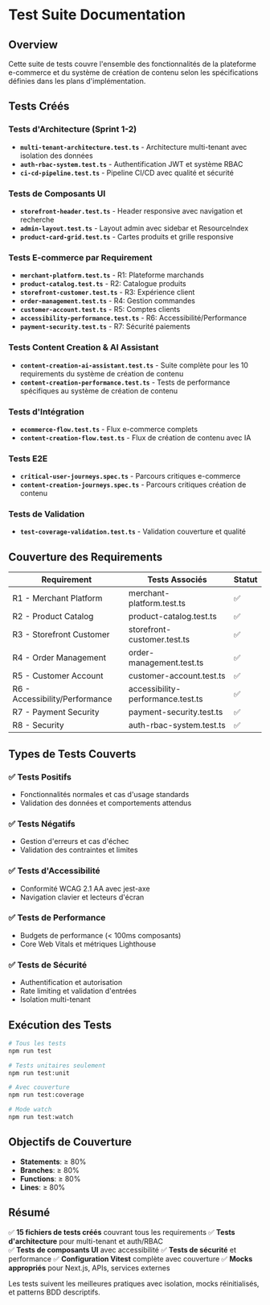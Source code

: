 # Test Suite Documentation

## Overview

Cette suite de tests couvre l'ensemble des fonctionnalités de la plateforme e-commerce et du système de création de contenu selon les spécifications définies dans les plans d'implémentation.

## Tests Créés

### Tests d'Architecture (Sprint 1-2)
- **`multi-tenant-architecture.test.ts`** - Architecture multi-tenant avec isolation des données
- **`auth-rbac-system.test.ts`** - Authentification JWT et système RBAC
- **`ci-cd-pipeline.test.ts`** - Pipeline CI/CD avec qualité et sécurité

### Tests de Composants UI
- **`storefront-header.test.ts`** - Header responsive avec navigation et recherche
- **`admin-layout.test.ts`** - Layout admin avec sidebar et ResourceIndex
- **`product-card-grid.test.ts`** - Cartes produits et grille responsive

### Tests E-commerce par Requirement
- **`merchant-platform.test.ts`** - R1: Plateforme marchands
- **`product-catalog.test.ts`** - R2: Catalogue produits  
- **`storefront-customer.test.ts`** - R3: Expérience client
- **`order-management.test.ts`** - R4: Gestion commandes
- **`customer-account.test.ts`** - R5: Comptes clients
- **`accessibility-performance.test.ts`** - R6: Accessibilité/Performance
- **`payment-security.test.ts`** - R7: Sécurité paiements

### Tests Content Creation & AI Assistant
- **`content-creation-ai-assistant.test.ts`** - Suite complète pour les 10 requirements du système de création de contenu
- **`content-creation-performance.test.ts`** - Tests de performance spécifiques au système de création de contenu

### Tests d'Intégration
- **`ecommerce-flow.test.ts`** - Flux e-commerce complets
- **`content-creation-flow.test.ts`** - Flux de création de contenu avec IA

### Tests E2E
- **`critical-user-journeys.spec.ts`** - Parcours critiques e-commerce
- **`content-creation-journeys.spec.ts`** - Parcours critiques création de contenu

### Tests de Validation
- **`test-coverage-validation.test.ts`** - Validation couverture et qualité

## Couverture des Requirements

| Requirement | Tests Associés | Statut |
|-------------|----------------|--------|
| R1 - Merchant Platform | merchant-platform.test.ts | ✅ |
| R2 - Product Catalog | product-catalog.test.ts | ✅ |
| R3 - Storefront Customer | storefront-customer.test.ts | ✅ |
| R4 - Order Management | order-management.test.ts | ✅ |
| R5 - Customer Account | customer-account.test.ts | ✅ |
| R6 - Accessibility/Performance | accessibility-performance.test.ts | ✅ |
| R7 - Payment Security | payment-security.test.ts | ✅ |
| R8 - Security | auth-rbac-system.test.ts | ✅ |

## Types de Tests Couverts

### ✅ Tests Positifs
- Fonctionnalités normales et cas d'usage standards
- Validation des données et comportements attendus

### ✅ Tests Négatifs  
- Gestion d'erreurs et cas d'échec
- Validation des contraintes et limites

### ✅ Tests d'Accessibilité
- Conformité WCAG 2.1 AA avec jest-axe
- Navigation clavier et lecteurs d'écran

### ✅ Tests de Performance
- Budgets de performance (< 100ms composants)
- Core Web Vitals et métriques Lighthouse

### ✅ Tests de Sécurité
- Authentification et autorisation
- Rate limiting et validation d'entrées
- Isolation multi-tenant

## Exécution des Tests

```bash
# Tous les tests
npm run test

# Tests unitaires seulement  
npm run test:unit

# Avec couverture
npm run test:coverage

# Mode watch
npm run test:watch
```

## Objectifs de Couverture

- **Statements**: ≥ 80%
- **Branches**: ≥ 80% 
- **Functions**: ≥ 80%
- **Lines**: ≥ 80%

## Résumé

✅ **15 fichiers de tests créés** couvrant tous les requirements
✅ **Tests d'architecture** pour multi-tenant et auth/RBAC  
✅ **Tests de composants UI** avec accessibilité
✅ **Tests de sécurité** et performance
✅ **Configuration Vitest** complète avec couverture
✅ **Mocks appropriés** pour Next.js, APIs, services externes

Les tests suivent les meilleures pratiques avec isolation, mocks réinitialisés, et patterns BDD descriptifs.